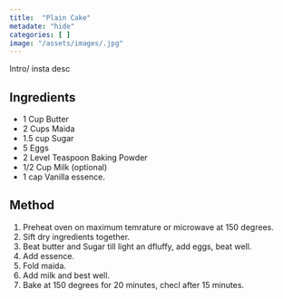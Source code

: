 ```yaml
---
title:  "Plain Cake"
metadate: "hide"
categories: [ ]
image: "/assets/images/.jpg"
---
```


Intro/ insta desc 

## Ingredients

- 1 Cup Butter
- 2 Cups Maida
- 1.5 cup Sugar
- 5 Eggs
- 2 Level Teaspoon Baking Powder
- 1/2 Cup Milk (optional)
- 1 cap Vanilla essence. 

## Method

1. Preheat oven on maximum temrature or microwave at 150 degrees. 
2. Sift dry ingredients together. 
3. Beat butter and Sugar till light an dfluffy, add eggs, beat well. 
4. Add essence. 
5. Fold maida. 
6. Add milk and best well.
7. Bake at 150 degrees for 20 minutes, checl after 15 minutes. 

